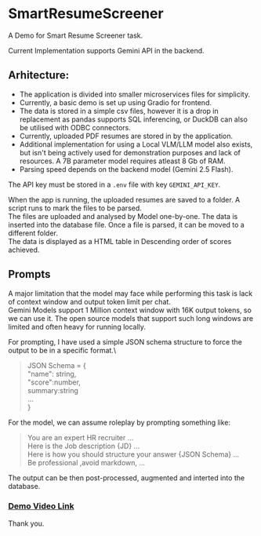 # SmartResumeScreener
A Demo for Smart Resume Screener task.

Current Implementation supports Gemini API in the backend.

## Arhitecture:
- The application is divided into smaller microservices files for simplicity.
- Currently, a basic demo is set up using Gradio for frontend.
- The data is stored in a simple csv files, however it is a drop in replacement as pandas supports SQL inferencing, or DuckDB can also be utilised with ODBC connectors.
- Currently, uploaded PDF resumes are stored in by the application. 
- Additional implementation for using a Local VLM/LLM model also exists, but isn't being actively used for demonstration purposes and lack of resources. A 7B parameter model requires atleast 8 Gb of RAM.
- Parsing speed depends on the backend model (Gemini 2.5 Flash).

The API key must be stored in a `.env` file with key `GEMINI_API_KEY`.

When the app is running, the uploaded resumes are saved to a folder.
A script runs to mark the files to be parsed.\
The files are uploaded and analysed by Model one-by-one. The data is inserted into the database file. Once a file is parsed, it can be moved to a different folder.\
The data is displayed as a HTML table in Descending order of scores achieved.

## Prompts
A major limitation that the model may face while performing this task is lack of context window and output token limit per chat.\
Gemini Models support 1 Million context window with 16K output tokens, so we can use it.
The open source models that support such long windows are limited and often heavy for running locally.

For prompting, I have used a simple JSON schema structure to force the output to be in a specific format.\
> JSON Schema = {\
    "name": string,\
    "score":number,\
    summary:string\
    ...\
}

For the model, we can assume roleplay by prompting something like:
> You are an expert HR recruiter ...\
> Here is the Job description {JD} ...\
> Here is how you should structure your answer {JSON Schema} ...\
> Be professional ,avoid markdown, ...

The output can be then post-processed, augmented and interted into the database.

### [Demo Video Link]()

Thank you.